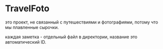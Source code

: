# TravelFoto
это проект, не связанный с путешествиями и фотографиями, потому что мы плавленные сырочки.


каждая заметка - отдельный файл в директории, название это автоматический ID.

